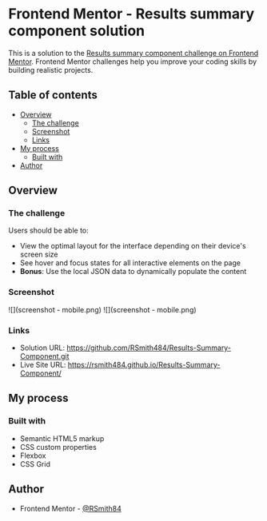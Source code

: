 # Frontend Mentor - Results summary component solution

This is a solution to the [Results summary component challenge on Frontend Mentor](https://www.frontendmentor.io/challenges/results-summary-component-CE_K6s0maV). Frontend Mentor challenges help you improve your coding skills by building realistic projects.

## Table of contents

- [Overview](#overview)
  - [The challenge](#the-challenge)
  - [Screenshot](#screenshot)
  - [Links](#links)
- [My process](#my-process)
  - [Built with](#built-with)
- [Author](#author)

## Overview

### The challenge

Users should be able to:

- View the optimal layout for the interface depending on their device's screen size
- See hover and focus states for all interactive elements on the page
- **Bonus**: Use the local JSON data to dynamically populate the content

### Screenshot

![](screenshot - mobile.png)
![](screenshot - mobile.png)

### Links

- Solution URL: https://github.com/RSmith484/Results-Summary-Component.git
- Live Site URL: https://rsmith484.github.io/Results-Summary-Component/

## My process

### Built with

- Semantic HTML5 markup
- CSS custom properties
- Flexbox
- CSS Grid

## Author

- Frontend Mentor - [@RSmith84](https://www.frontendmentor.io/profile/RSmith484)
